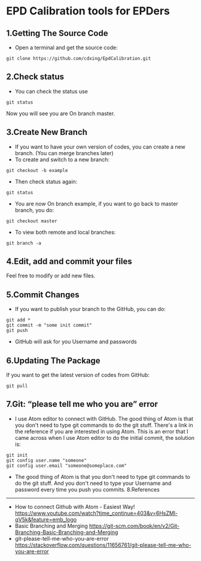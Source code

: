 # EPD Calibration tools for EPDers

1.Getting The Source Code
--------------------------
- Open a terminal and get the source code:
```
git clone https://github.com/cdxing/EpdCalibration.git
```

2.Check status
--------------------------
- You can check the status use
```
git status
```
Now you will see you are On branch master.

3.Create New Branch
--------------------------
- If you want to have your own version of codes, you can create a new branch. (You can merge branches later)
- To create and switch to a new branch:
```
git checkout -b example
```
- Then check status again:
```
git status
```
- You are now On branch example, if you want to go back to master branch, you do:
```
git checkout master
```
- To view both remote and local branches:
```
git branch -a
```
4.Edit, add and commit your files
--------------------------
Feel free to modify or add new files.

5.Commit Changes
--------------------------
- If you want to publish your branch to the GitHub, you can do:
```
git add *
git commit -m "some init commit"
git push
```
- GitHub will ask for you Username and passwords

6.Updating The Package
--------------------------
If you want to get the latest version of codes from GitHub:
```
git pull
```
7.Git: “please tell me who you are” error
--------------------------
- I use Atom editor to connect with GitHub. The good thing of Atom is that you don't need to type git commands to do the git stuff. There's a link in the reference if you are interested in using Atom. This is an error that I came across when I use Atom editor to do the initial commit, the solution is:
```
git init
git config user.name "someone"
git config user.email "someone@someplace.com"
```
- The good thing of Atom is that you don't need to type git commands to do the git stuff. And you don't need to type your Username and password every time you push you commits.
8.References
--------------------------
- How to connect Github with Atom - Easiest Way! https://www.youtube.com/watch?time_continue=403&v=6HsZMl-qV5k&feature=emb_logo
- Basic Branching and Merging https://git-scm.com/book/en/v2/Git-Branching-Basic-Branching-and-Merging
- git-please-tell-me-who-you-are-error https://stackoverflow.com/questions/11656761/git-please-tell-me-who-you-are-error

